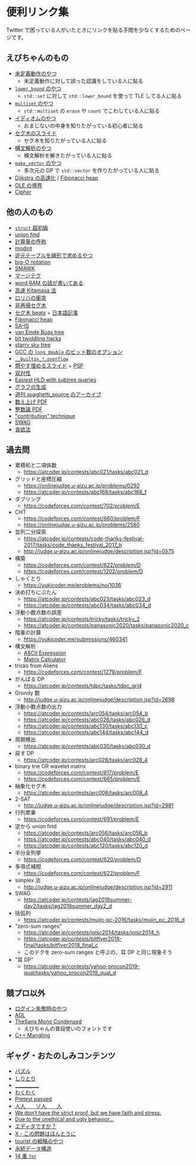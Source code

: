 # 便利リンク集

Twitter で困っている人がいたときにリンクを貼る手間を少なくするためのページです。

## えびちゃんのもの
- [未定義動作のやつ](https://rsk0315.hatenablog.com/entry/2019/09/10/213859)
  - 未定義動作に対して誤った認識をしている人に貼る
- [`lower_bound` のやつ](https://rsk0315.hatenablog.com/entry/2019/09/10/173708)
  - `std::set` に対して `std::lower_bound` を使って TLE してる人に貼る
- [`multiset` のやつ](https://rsk0315.hatenablog.com/entry/2019/09/09/214811)
  - `std::multiset` の `erase` や `count` でこわしている人に貼る
- [イディオムのやつ](https://rsk0315.hatenablog.com/entry/2020/05/09/170315)
  - おまじないの中身を知りたがっている初心者に貼る
- [セグ木のスライド](https://hcpc-hokudai.github.io/archive/structure_segtree_001.pdf)
  - セグ木を知りたがっている人に貼る
- [構文解析のやつ](https://rsk0315.github.io/StringParsing/matome.html)
  - 構文解析を解きたがっている人に貼る
- [`make_vector` のやつ](https://rsk0315.github.io/library/library/utility/make/vector.cpp.html)
  - 多次元の DP で `std::vector` を作りたがっている人に貼る
- [Dijkstra の高速化](https://rsk0315.hatenablog.com/entry/2019/10/29/173703) / [Fibonacci heap](https://rsk0315.hatenablog.com/entry/2019/10/29/151823)
- [OLE の境界](https://twitter.com/rsk0315_h4x/status/1197047591227101184)
- [Cipher](http://judge.u-aizu.ac.jp/onlinejudge/description.jsp?id=3109)

## 他の人のもの
- [`struct` 超初級](https://noshi91.hatenablog.com/entry/2020/03/22/231032)
- [union find](https://noshi91.hatenablog.com/entry/2018/05/30/191943)
- [計算量の呼称](https://noshi91.hatenablog.com/entry/2019/10/08/235335)
- [modint](https://noshi91.hatenablog.com/entry/2019/03/31/174006)
- [逆元テーブルを線形で求めるやつ](https://noshi91.hatenablog.com/entry/2019/10/18/182935)
- [big-O notation](https://torus711.hatenablog.com/entry/2020/05/09/180701)
- [SMAWK](http://web.cs.unlv.edu/larmore/Courses/CSC477/monge.pdf) 
- [マージテク](http://web.archive.org/web/20181213115442/http://topcoder.g.hatena.ne.jp/iwiwi/20131226/1388062106)
- [word RAM の話が書いてある](https://qiita.com/goonew/items/edb88e058bcdb9087bdb)
- [高速 Kitamasa 法](https://misawa.github.io/others/fast_kitamasa_method.html)
- [ロリハの衝突](https://codeforces.com/blog/entry/60442)
- [非再帰セグ木](https://codeforces.com/blog/entry/18051)
- [セグ木 beats](https://codeforces.com/blog/entry/57319) + [日本語記事](https://smijake3.hatenablog.com/entry/2019/04/28/021457)
- [Fibonacci heap](http://web.stanford.edu/class/archive/cs/cs166/cs166.1186/lectures/09/Slides09.pdf)
- [SA-IS](http://web.stanford.edu/class/archive/cs/cs166/cs166.1186/lectures/04/Slides04.pdf)
- [van Emde Boas tree](http://web.stanford.edu/class/archive/cs/cs166/cs166.1166/lectures/14/Slides14.pdf)
- [bit twiddling hacks](https://graphics.stanford.edu/~seander/bithacks.html)
- [starry sky tree](https://qnighy.github.io/informatics-olympiad/joi2009-day4-starry_sky-comment.html)
- [GCC の `long double` のビット数のオプション](https://gcc.gnu.org/onlinedocs/gcc/x86-Options.html#index-m96bit-long-double-2671)
- [`__builtin_*_overflow`](https://gcc.gnu.org/onlinedocs/gcc/Integer-Overflow-Builtins.html)
- [燃やす埋めるスライド](https://www.slideshare.net/shindannin/project-selection-problem) + [PSP](http://tokoharuland.hateblo.jp/entry/2017/11/12/234636)
- [双対性](https://www.slideshare.net/wata_orz/ss-91375739)
- [Easiest HLD with subtree queries](https://codeforces.com/blog/entry/53170)
- [グラフの生成](https://networkx.github.io/documentation/stable/reference/generators.html)
- [週刊 spaghetti_source のアーカイブ](https://topcoder-g-hatena-ne-jp.jag-icpc.org/spaghetti_source/)
- [数え上げ PDF](http://degwer.hatenablog.com/entries/2017/12/20)
- [整数論 PDF](http://kirika-comp.hatenablog.com/entry/2018/03/12/210446)
- ["contribution" technique](https://codeforces.com/blog/entry/62690)
- [SWAG](https://scrapbox.io/data-structures/Sliding_Window_Aggregation)
- [貪欲法](https://inzkyk.xyz/algorithms/greedy_algorithm/)

## 過去問
- 累積和と二項係数
  - <https://atcoder.jp/contests/abc021/tasks/abc021_d>
- グリッドと座標圧縮
  - <https://onlinejudge.u-aizu.ac.jp/problems/0292>
  - <https://atcoder.jp/contests/abc168/tasks/abc168_f>
- ダブリング
  - <https://codeforces.com/contest/702/problem/E>
- CHT
  - <https://codeforces.com/contest/660/problem/F>
  - <https://onlinejudge.u-aizu.ac.jp/problems/2580>
- 並列二分探索
  - <https://atcoder.jp/contests/code-thanks-festival-2017/tasks/code_thanks_festival_2017_h>
  - <http://judge.u-aizu.ac.jp/onlinejudge/description.jsp?id=0575>
- 構築
  - <https://codeforces.com/contest/622/problem/D>
  - <https://codeforces.com/contest/1202/problem/D>
- しゃくとり
  - <https://yukicoder.me/problems/no/1036>
- 決め打ちにぶたん
  - <https://atcoder.jp/contests/abc023/tasks/abc023_d>
  - <https://atcoder.jp/contests/abc034/tasks/abc034_d>
- 浮動小数点数の誤差
  - <https://atcoder.jp/contests/tricky/tasks/tricky_2>
  - <https://atcoder.jp/contests/panasonic2020/tasks/panasonic2020_c>
- 階乗の計算
  - <https://yukicoder.me/submissions/460341>
- 構文解析
  - [ASCII Expression](http://judge.u-aizu.ac.jp/onlinejudge/description.jsp?id=1322)
  - [Matrix Calculator](http://judge.u-aizu.ac.jp/onlinejudge/description.jsp?id=1314)
- tricks from Aliens
  - <https://codeforces.com/contest/1279/problem/F>
- がんばる DP
  - <https://atcoder.jp/contests/tdpc/tasks/tdpc_grid>
- Grundy 数
  - <http://judge.u-aizu.ac.jp/onlinejudge/description.jsp?id=2698>
- 浮動小数点数の出力
  - <https://atcoder.jp/contests/arc054/tasks/arc054_b>
  - <https://atcoder.jp/contests/abc026/tasks/abc026_d>
  - <https://atcoder.jp/contests/abc130/tasks/abc130_c>
  - <https://atcoder.jp/contests/abc144/tasks/abc144_d>
- 周期検出
  - <https://atcoder.jp/contests/abc030/tasks/abc030_d>
- 戻す DP
  - <https://atcoder.jp/contests/arc028/tasks/arc028_4>
- binary trie OR wavelet matrix
  - <https://codeforces.com/contest/817/problem/E>
  - <https://codeforces.com/contest/665/problem/E>
- 抽象化セグ木
  - <https://atcoder.jp/contests/arc008/tasks/arc008_4>
- 2-SAT
  - <http://judge.u-aizu.ac.jp/onlinejudge/description.jsp?id=2991>
- 行列累乗
  - <https://codeforces.com/contest/691/problem/E>
- 逆から union find
  - <https://atcoder.jp/contests/arc056/tasks/arc056_b>
  - <https://atcoder.jp/contests/abc040/tasks/abc040_d>
  - <https://atcoder.jp/contests/abc120/tasks/abc120_d>
- 半分全列挙
  - <https://codeforces.com/contest/620/problem/D>
- 多項式補間
  - <https://codeforces.com/contest/622/problem/F>
- simplex 法
  - <http://judge.u-aizu.ac.jp/onlinejudge/description.jsp?id=2911>
- SWAG
  - <https://atcoder.jp/contests/jag2018summer-day2/tasks/jag2018summer_day2_d>
- 括弧列
  - <https://atcoder.jp/contests/mujin-pc-2016/tasks/mujin_pc_2016_d>
- "zero-sum ranges"
  - <https://atcoder.jp/contests/joisc2014/tasks/joisc2014_h>
  - <https://atcoder.jp/contests/bitflyer2018-final/tasks/bitflyer2018_final_c>
  - このテクを zero-sum ranges と呼ぶの、耳 DP と同じ現象そう
- "耳 DP"
  - <https://atcoder.jp/contests/yahoo-procon2019-qual/tasks/yahoo_procon2019_qual_d>

## 競プロ以外
- [ログイン失敗時のやつ](https://superuser.com/questions/440991/why-does-a-failed-linux-login-take-so-long)
- [ADL](http://cpp.aquariuscode.com/argument-dependent-lookup)
- [TheSans Mono Condensed](https://www.lucasfonts.com/fonts/the-sans/mono-condensed)
  - えびちゃんの普段使いのフォントです
- [C++ Mangling](https://itanium-cxx-abi.github.io/cxx-abi/abi.html#mangling)

## ギャグ・おたのしみコンテンツ
- [パズル](https://atcoder.jp/contests/xmascon19/tasks/xmascon19_a)
- [しりとり](https://www.hackerrank.com/contests/april-fool-contest-2018/challenges/shiritori-2018)
- [__________](https://highjellies.hatenadiary.org/entry/20111225/1324825710)
- [わくわく](https://suikaba.hatenablog.com/entry/2017/12/13/195643)
- [Pretest passed](https://codeforces.com/blog/entry/68775?#comment-531437)
- [人人　　ゾ人　　人](https://jag-icpc.org/?plugin=attach&refer=2019%2FPractice%2F%E5%A4%8F%E5%90%88%E5%AE%BF%2F%E8%AC%9B%E8%A9%95&openfile=I.pdf)
- [We don't have the strict proof, but we have faith and stress.](https://codeforces.com/blog/entry/72577)
- [Due to the unethical and ugly behavior...](https://codeforces.com/contest/1120)
- [エディタですか？](https://twitter.com/rng_58/status/1044554704158519296)
- [X - この問題はほんとうに](https://atcoder.jp/contests/birthday0410/tasks/birthday0410_x)
- [tourist の戦略のやつ](https://codeforces.com/blog/entry/53457)
- [永続データ構造](https://www.slideshare.net/qnighy/ss-15312828)
- [14 重 `for`](https://onlinejudge.u-aizu.ac.jp/beta/review.html#RitsCamp19Day3/3415890)